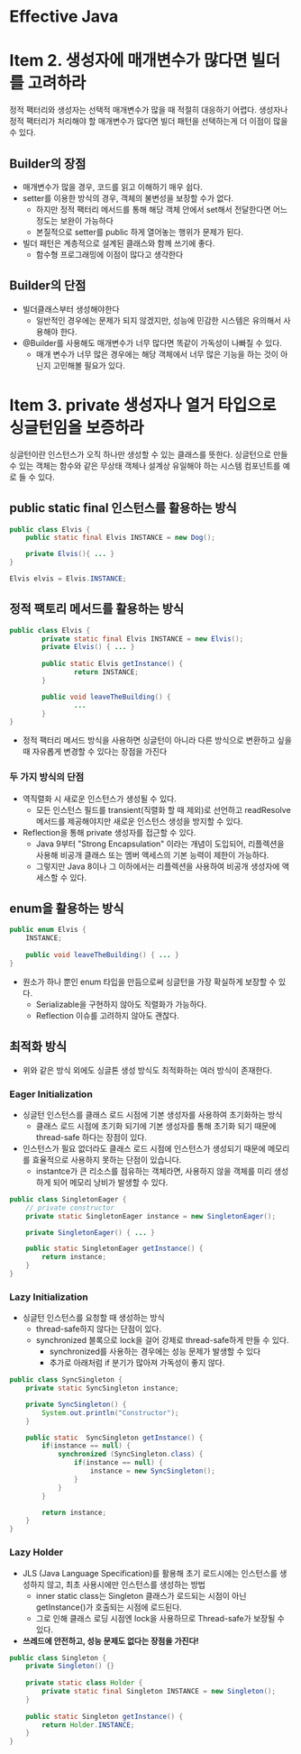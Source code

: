 # Effective Java

# Item 2. 생성자에 매개변수가 많다면 빌더를 고려하라

정적 팩터리와 생성자는 선택적 매개변수가 많을 때 적절히 대응하기 어렵다. 생성자나 정적 팩터리가 처리해야 할 매개변수가 많다면 빌더 패턴을 선택하는게 더 이점이 많을 수 있다.

## Builder의 장점

- 매개변수가 많을 경우, 코드를 읽고 이해하기 매우 쉽다.
- setter를 이용한 방식의 경우, 객체의 불변성을 보장할 수가 없다.
    - 하지만 정적 팩터리 메서드를 통해 해당 객체 안에서 set해서 전달한다면 어느 정도는 보완이 가능하다
    - 본질적으로 setter를 public 하게 열어놓는 행위가 문제가 된다.
- 빌더 패턴은 계층적으로 설계된 클래스와 함께 쓰기에 좋다.
    - 함수형 프로그래밍에 이점이 많다고 생각한다

## Builder의 단점

- 빌더클래스부터 생성해야한다
    - 일반적인 경우에는 문제가 되지 않겠지만, 성능에 민감한 시스템은 유의해서 사용해야 한다.
- @Builder를 사용해도 매개변수가 너무 많다면 똑같이 가독성이 나빠질 수 있다.
    - 매개 변수가 너무 많은 경우에는 해당 객체에서 너무 많은 기능을 하는 것이 아닌지 고민해볼 필요가 있다.

# Item 3. private 생성자나 열거 타입으로 싱글턴임을 보증하라

싱글턴이란 인스턴스가 오직 하나만 생성할 수 있는 클래스를 뜻한다. 싱글턴으로 만들 수 있는 객체는 함수와 같은 무상태 객체나 설계상 유일해야 하는 시스템 컴포넌트를 예로 들 수 있다.

## public static final 인스턴스를 활용하는 방식

```java
public class Elvis {
    public static final Elvis INSTANCE = new Dog();

    private Elvis(){ ... }
}

Elvis elvis = Elvis.INSTANCE;
```

## 정적 팩토리 메서드를 활용하는 방식

```java
public class Elvis {
		private static final Elvis INSTANCE = new Elvis();
		private Elvis() { ... }
		
		public static Elvis getInstance() {
				return INSTANCE;
		}

		public void leaveTheBuilding() {
				...
		}
}
```

- 정적 팩터리 메서드 방식을 사용하면 싱글턴이 아니라 다른 방식으로 변환하고 싶을 때 자유롭게 변경할 수 있다는 장점을 가진다

### 두 가지 방식의 단점

- 역직렬화 시 새로운 인스턴스가 생성될 수 있다.
    - 모든 인스턴스 필드를 transient(직렬화 할 때 제외)로 선언하고 readResolve 메서드를 제공해야지만 새로운 인스턴스 생성을 방지할 수 있다.
- Reflection을 통해 private 생성자를 접근할 수 있다.
    - Java 9부터 "Strong Encapsulation" 이라는 개념이 도입되어, 리플렉션을 사용해 비공개 클래스 또는 멤버 액세스의 기본 능력이 제한이 가능하다.
    - 그렇지만 Java 8이나 그 이하에서는 리플렉션을 사용하여 비공개 생성자에 액세스할 수 있다.

## **enum을 활용하는 방식**

```java
public enum Elvis {
	INSTANCE;
	
	public void leaveTheBuilding() { ... } 
}
```

- 원소가 하나 뿐인 enum 타입을 만듬으로써 싱글턴을 가장 확실하게 보장할 수 있다.
    - Serializable을 구현하지 않아도 직렬화가 가능하다.
    - Reflection 이슈를 고려하지 않아도 괜찮다.

## 최적화 방식

- 위와 같은 방식 외에도 싱글톤 생성 방식도 최적화하는 여러 방식이 존재한다.

### Eager Initialization

- 싱글턴 인스턴스를 클래스 로드 시점에 기본 생성자를 사용하여 초기화하는 방식
    - 클래스 로드 시점에 초기화 되기에 기본 생성자를 통해 초기화 되기 때문에 thread-safe 하다는 장점이 있다.
- 인스턴스가 필요 없더라도 클래스 로드 시점에 인스턴스가 생성되기 때문에 메모리를 효율적으로 사용하지 못하는 단점이 있습니다.
    - instantce가 큰 리소스를 점유하는 객체라면, 사용하지 않을 객체를 미리 생성하게 되어 메모리 낭비가 발생할 수 있다.

```java
public class SingletonEager { 
	// private constructor 
	private static SingletonEager instance = new SingletonEager(); 

	private SingletonEager() { ... } 

	public static SingletonEager getInstance() { 
		return instance; 
	} 
} 
```

### Lazy Initialization

- 싱글턴 인스턴스를 요청할 때 생성하는 방식
    - thread-safe하지 않다는 단점이 있다.
    - synchronized 블록으로 lock을 걸어 강제로 thread-safe하게 만들 수 있다.
        - synchronized를 사용하는 경우에는 성능 문제가 발생할 수 있다
        - 추가로 아래처럼 if 분기가 많아져 가독성이 좋지 않다.

```java
public class SyncSingleton {
	private static SyncSingleton instance;

	private SyncSingleton() {
		System.out.println("Constructor");
	}

	public static  SyncSingleton getInstance() {
		if(instance == null) {
			synchronized (SyncSingleton.class) {
				if(instance == null) {
					instance = new SyncSingleton();
				}
			}
		}

		return instance;
	}
}
```

### Lazy Holder

- JLS (Java Language Specification)를 활용해 초기 로드시에는 인스턴스를 생성하지 않고, 최초 사용시에만 인스턴스를 생성하는 방법
    - inner static class는 Singleton 클래스가 로드되는 시점이 아닌 getInstance()가 호출되는 시점에 로드된다.
    - 그로 인해 클래스 로딩 시점엔 lock을 사용하므로 Thread-safe가 보장될 수 있다.
- **쓰레드에 안전하고, 성능 문제도 없다는 장점을 가진다!**

```java
public class Singleton { 
	private Singleton() {} 
	
	private static class Holder { 
		private static final Singleton INSTANCE = new Singleton(); 
	} 
	
	public static Singleton getInstance() { 
		return Holder.INSTANCE; 
	} 
} 
```